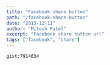 ```yaml
---
title: "Facebook share button"
path: "/facebook-share-button"
date: "2013-12-11"
author: "Mitesh Patel"
excerpt: "Facebook share button url"
tags: ["facebook", "share"]
---
```


`gist:7914634`

